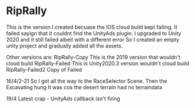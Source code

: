 # RipRally


This is the version I created becuase the IOS cloud build kept failing.
It failed sayign that it couldnt find the UnityAds plugin.
I upgraded to Unity 2020 and it still failed albeit with a different error
So I created an empty unity project and gradually added all the assets.

Other versions are:
RipRally-Copy This is the 2019 version that wouldn't cloud build
RipRally-Failed This is Unity2020.3 version wouldn't cloud build
RipRally-Failed2 Copy of Failed

16/4/2-21
So I got all the way to the RaceSelector Scene. Then the Excavating hung
It was cos the desert terrain had no terraindata

19/4
Latest crap - UnityAds callback isn't firing
